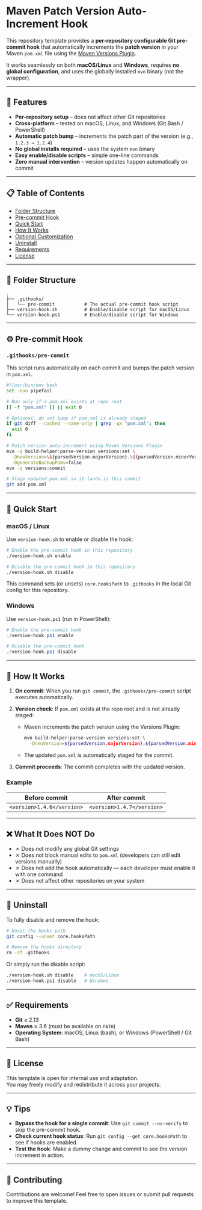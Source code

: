 # Maven Patch Version Auto-Increment Hook

This repository template provides a **per-repository configurable Git pre-commit hook** that automatically increments the **patch version** in your Maven `pom.xml` file using the [Maven Versions Plugin](https://www.mojohaus.org/versions/versions-maven-plugin/index.html).

It works seamlessly on both **macOS/Linux** and **Windows**, requires **no global configuration**, and uses the globally installed `mvn` binary (not the wrapper).


---

## 🚀 Features

- **Per-repository setup** – does not affect other Git repositories
- **Cross-platform** – tested on macOS, Linux, and Windows (Git Bash / PowerShell)
- **Automatic patch bump** – increments the patch part of the version (e.g., `1.2.3 → 1.2.4`)
- **No global installs required** – uses the system `mvn` binary
- **Easy enable/disable scripts** – simple one-line commands
- **Zero manual intervention** – version updates happen automatically on commit

---

## 📋 Table of Contents

- [Folder Structure](#-folder-structure)
- [Pre-commit Hook](#%EF%B8%8F-pre-commit-hook)
- [Quick Start](#-quick-start)
- [How It Works](#-how-it-works)
- [Optional Customization](#-optional-customization)
- [Uninstall](#-uninstall)
- [Requirements](#-requirements)
- [License](#-license)

---

## 📁 Folder Structure

```
.
├── .githooks/
│   └── pre-commit           # The actual pre-commit hook script
├── version-hook.sh          # Enable/disable script for macOS/Linux
└── version-hook.ps1         # Enable/disable script for Windows
```

---

## ⚙️ Pre-commit Hook

### `.githooks/pre-commit`

This script runs automatically on each commit and bumps the patch version in `pom.xml`.

```bash
#!/usr/bin/env bash
set -euo pipefail

# Run only if a pom.xml exists at repo root
[[ -f "pom.xml" ]] || exit 0

# Optional: do not bump if pom.xml is already staged
if git diff --cached --name-only | grep -qx "pom.xml"; then
  exit 0
fi

# Patch version auto-increment using Maven Versions Plugin
mvn -q build-helper:parse-version versions:set \
  -DnewVersion=\${parsedVersion.majorVersion}.\${parsedVersion.minorVersion}.\${parsedVersion.nextIncrementalVersion} \
  -DgenerateBackupPoms=false
mvn -q versions:commit

# Stage updated pom.xml so it lands in this commit
git add pom.xml
```

---

## 🚀 Quick Start

### macOS / Linux

Use `version-hook.sh` to enable or disable the hook:

```bash
# Enable the pre-commit hook in this repository
./version-hook.sh enable

# Disable the pre-commit hook in this repository
./version-hook.sh disable
```

This command sets (or unsets) `core.hooksPath` to `.githooks` in the local Git config for this repository.

### Windows

Use `version-hook.ps1` (run in PowerShell):

```powershell
# Enable the pre-commit hook
./version-hook.ps1 enable

# Disable the pre-commit hook
./version-hook.ps1 disable
```

---

## 🧠 How It Works

1. **On commit**: When you run `git commit`, the `.githooks/pre-commit` script executes automatically.

2. **Version check**: If `pom.xml` exists at the repo root and is not already staged:
   - Maven increments the patch version using the Versions Plugin:
     ```bash
     mvn build-helper:parse-version versions:set \
       -DnewVersion=${parsedVersion.majorVersion}.${parsedVersion.minorVersion}.${parsedVersion.nextIncrementalVersion}
     ```
   - The updated `pom.xml` is automatically staged for the commit.

3. **Commit proceeds**: The commit completes with the updated version.

### Example

| Before commit | After commit |
|---------------|--------------|
| `<version>1.4.6</version>` | `<version>1.4.7</version>` |

---

## ❌ What It Does NOT Do

- ✗ Does not modify any global Git settings
- ✗ Does not block manual edits to `pom.xml` (developers can still edit versions manually)
- ✗ Does not add the hook automatically — each developer must enable it with one command
- ✗ Does not affect other repositories on your system

---

## 🧹 Uninstall

To fully disable and remove the hook:

```bash
# Unset the hooks path
git config --unset core.hooksPath

# Remove the hooks directory
rm -rf .githooks
```

Or simply run the disable script:

```bash
./version-hook.sh disable    # macOS/Linux
./version-hook.ps1 disable   # Windows
```

---

## ✅ Requirements

- **Git** ≥ 2.13
- **Maven** ≥ 3.6 (must be available on `PATH`)
- **Operating System**: macOS, Linux (bash), or Windows (PowerShell / Git Bash)

---

## 🧾 License

This template is open for internal use and adaptation.  
You may freely modify and redistribute it across your projects.

---

## 💡 Tips

- **Bypass the hook for a single commit**: Use `git commit --no-verify` to skip the pre-commit hook.
- **Check current hook status**: Run `git config --get core.hooksPath` to see if hooks are enabled.
- **Test the hook**: Make a dummy change and commit to see the version increment in action.

---

## 🤝 Contributing

Contributions are welcome! Feel free to open issues or submit pull requests to improve this template.
